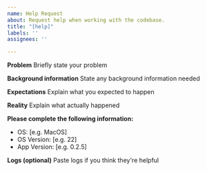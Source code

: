 ```yaml
---
name: Help Request
about: Request help when working with the codebase.
title: "[help]"
labels: ''
assignees: ''

---
```


**Problem**
Briefly state your problem

**Background information**
State any background information needed

**Expectations**
Explain what you expected to happen

**Reality**
Explain what actually happened

**Please complete the following information:**
 - OS: [e.g. MacOS]
 - OS Version: [e.g. 22]
 - App Version: [e.g. 0.2.5]

**Logs (optional)**
Paste logs if you think they're helpful
